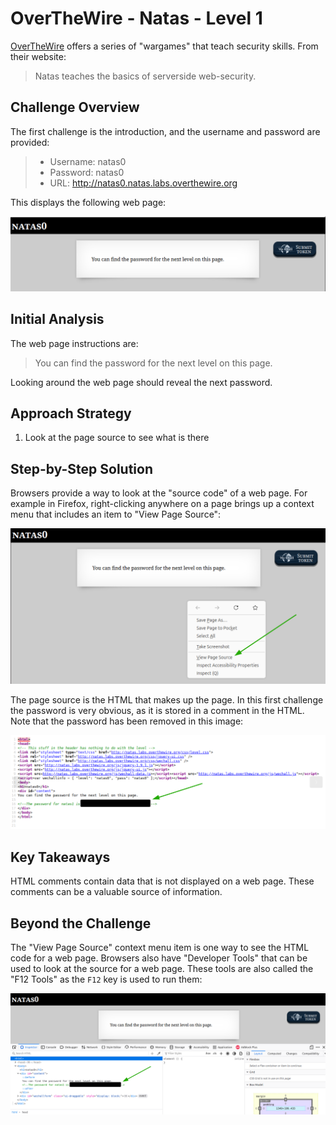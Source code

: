 # OverTheWire - Natas - Level 1

[OverTheWire](https://overthewire.org) offers a series of "wargames" that teach
security skills. From their website:

> Natas teaches the basics of serverside web-security.

## Challenge Overview

The first challenge is the introduction, and the username and password are
provided:

> - Username: natas0
> - Password: natas0
> - URL: http://natas0.natas.labs.overthewire.org

This displays the following web page:

![The main page](images/level_00/00_main_page.png)

## Initial Analysis

The web page instructions are:

> You can find the password for the next level on this page.

Looking around the web page should reveal the next password.

## Approach Strategy

1. Look at the page source to see what is there

## Step-by-Step Solution

Browsers provide a way to look at the "source code" of a web page. For example
in Firefox, right-clicking anywhere on a page brings up a context menu that
includes an item to "View Page Source":

![The Firefox Context Menu](images/level_00/01_context_menu.png)

The page source is the HTML that makes up the page. In this first challenge the
password is very obvious, as it is stored in a comment in the HTML. Note that
the password has been removed in this image:

![The Page Source (password removed)](images/level_00/02_view_source.png)

## Key Takeaways

HTML comments contain data that is not displayed on a web page. These comments
can be a valuable source of information.

## Beyond the Challenge

The "View Page Source" context menu item is one way to see the HTML code for a
web page. Browsers also have "Developer Tools" that can be used to look at the
source for a web page. These tools are also called the "F12 Tools" as the `F12`
key is used to run them:

![Developer Tools (password removed)](images/level_00/03_developer_tools.png)
